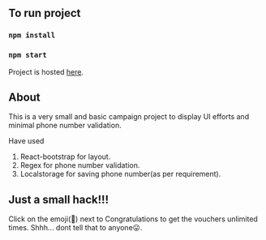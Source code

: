 ## To run project
### `npm install`
### `npm start`

Project is hosted [here](https://gokwik-campaign.netlify.app/).

## About
This is a very small and basic campaign project to display UI efforts and minimal phone number validation.

Have used 
1. React-bootstrap for layout.
2. Regex for phone number validation.
3. Localstorage for saving phone number(as per requirement).  

## Just a small hack!!!
Click on the emoji(:partying_face:) next to Congratulations to get the vouchers unlimited times.
Shhh... dont tell that to anyone:stuck_out_tongue:.
